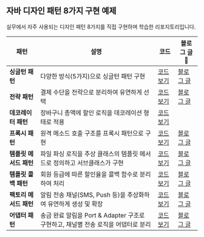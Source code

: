 ## 자바 디자인 패턴 8가지 구현 예제

실무에서 자주 사용되는 디자인 패턴 8가지를 직접 구현하며 학습한 리포지토리입니다.  

| 패턴 | 설명 | 코드 | 블로그 글 🔗 |
|---|---|---|---|
| **싱글턴 패턴** | 다양한 방식(5가지)으로 싱글턴 패턴 구현 | [코드 보기](https://github.com/duyankim/design-pattern/tree/main/src/main/java/com/github/singleton) | [블로그 글](https://duyankim.github.io/designpattern/2022/06/25/DesignPattern03/) |
| **전략 패턴** | 결제 수단을 전략으로 분리하여 유연하게 선택 | [코드 보기](https://github.com/duyankim/design-pattern/tree/main/src/main/java/com/github/strategy) | [블로그 글](https://duyankim.github.io/designpattern/2022/06/08/DesignPattern01/) |
| **데코레이터 패턴** | 장바구니 총액에 할인 로직을 데코레이션 형태로 적용 | [코드 보기](https://github.com/duyankim/design-pattern/tree/main/src/main/java/com/github/decorator) |  |
| **프록시 패턴** | 원격 메소드 호출 구조를 프록시 패턴으로 구현 | [코드 보기](https://github.com/duyankim/design-pattern/tree/main/src/main/java/com/github/proxy) | [블로그 글](https://duyankim.github.io/designpattern/2022/07/13/DesignPattern06/) |
| **템플릿 메서드 패턴** | 파일 파싱 로직을 추상 클래스의 템플릿 메서드로 정의하고 서브클래스가 구현 | [코드 보기](https://github.com/duyankim/design-pattern/tree/main/src/main/java/com/github/templateMethod) | [블로그 글](https://duyankim.github.io/designpattern/2022/07/01/DesignPattern04/) |
| **템플릿 콜백 패턴** | 회원 등급에 따른 할인율을 콜백 함수로 분리하여 처리 | [코드 보기](https://github.com/duyankim/design-pattern/tree/main/src/main/java/com/github/templateCallback) | [블로그 글](https://duyankim.github.io/designpattern/2023/03/06/DesignPattern10/) |
| **팩토리 메서드 패턴** | 알림 전송 채널(SMS, Push 등)을 추상화하여 유연하게 생성 및 확장 | [코드 보기](https://github.com/duyankim/design-pattern/blob/main/src/main/java/com/github/factoryMethod) | [블로그 글](https://duyankim.github.io/designpattern/2022/06/14/DesignPattern02/) |
| **어댑터 패턴** | 송금 완료 알림을 Port & Adapter 구조로 구현하고, 채널별 전송 로직을 어댑터로 분리 | [코드 보기](https://github.com/duyankim/design-pattern/blob/main/src/main/java/com/github/adapter) | [블로그 글](https://duyankim.github.io/designpattern/2024/01/25/DesignPattern10/) |
